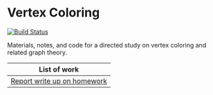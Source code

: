 # Vertex Coloring

[![Build Status](https://travis-ci.org/devshawn/vertex-coloring.svg?branch=master)](https://travis-ci.org/devshawn/vertex-coloring)

Materials, notes, and code for a directed study on vertex coloring and related graph theory.

| List of work |
| --- |
| [Report write up on homework](work/work.pdf) |
